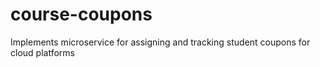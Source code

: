 # course-coupons
Implements microservice for assigning and tracking student coupons for cloud platforms
